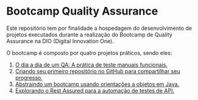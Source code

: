 # Bootcamp Quality Assurance

Este repositório tem por finalidade a hospedagem do desenvolvimento de projetos executados durante a realização do Bootcamp de Quality Assurance na DIO (Digital Innovation One).

O bootcamp é composto por quatro projetos práticos, sendo eles:

1. [O dia a dia de um QA: A prática de teste manuais funcionais.](https://github.com/larissagnvs/qabootcamp/tree/main/projetoi)
2. [Criando seu primeiro repositório no GitHub para compartilhar seu progresso.](https://github.com/larissagnvs/qabootcamp/blob/main/projetoii/guia_basico_markdown.md)
3. [Abstraindo um bootcamp usando orientações a objetos em Java.](https://github.com/larissagnvs/qabootcamp/tree/main/projetoiii)
4. [Explorando o Rest Assured para a automação de testes de API.](https://github.com/larissagnvs/api-automation-tests-challenge-rest-assured)